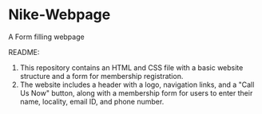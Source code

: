 # Nike-Webpage
A Form filling webpage 

README:

1. This repository contains an HTML and CSS file with a basic website structure and a form for membership registration.
2. The website includes a header with a logo, navigation links, and a "Call Us Now" button, along with a membership form for users to enter their name, locality, email ID, and phone number.
